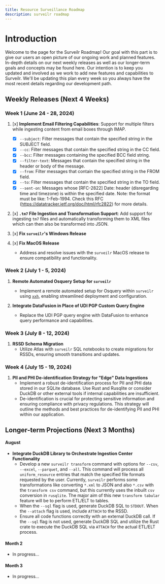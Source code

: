 ```yaml
---
title: Resource Surveillance Roadmap
description: surveilr roadmap
---
```

# Introduction

Welcome to the page for the Surveilr Roadmap! Our goal with this part is to give our users an open picture of our ongoing work and planned features. In-depth details on our next weekly releases as well as our longer-term goals and concepts may be found here. Our intention is to keep you updated and involved as we work to add new features and capabilities to Surveilr. We'll be updating this plan every week so you always have the most recent details regarding our development path.


## Weekly Releases (Next 4 Weeks)

### Week 1 (June 24 - 28, 2024)

1. [x] **Implement Email Filtering Capabilities**: Support for multiple filters while ingesting content from email boxes through IMAP.
    - [x] `--subject`: Filter messages that contain the specified string in the SUBJECT field.
    - [x] `--cc`: Filter messages that contain the specified string in the CC field.
    - [x] `--bcc`: Filter messages containing the specified BCC field string.
    - [x] `--filter-text`: Messages that contain the specified string in the header or body of the message.
    - [x] `--from`: Filter messages that contain the specified string in the FROM field.
    - [x] `--to`: Filter messages that contain the specified string in the TO field.
    - [x] `--sent-on`: Messages whose [RFC-2822] Date: header (disregarding time and timezone) is within the specified date. Note: the format must be like: 1-Feb-1994. Check this RFC (https://datatracker.ietf.org/doc/html/rfc2822) for more details.
    
2. [x] **`.tm7` File Ingestion and Transformation Support**: Add support for ingesting `tm7` files and automatically transforming them to XML files which can then also be transformed into JSON.

3. [x] **Fix `surveilr`'s Windows Release**
4. [x] **Fix MacOS Release**
    - Address and resolve issues with the `surveilr` MacOS release to ensure compatibility and functionality.

### Week 2 (July 1 - 5, 2024)

1. **Remote Automated Osquery Setup for `surveilr`**
    - Implement a remote automated setup for Osquery within `surveilr` using [`xxh`](https://github.com/xxh/xxh), enabling streamlined deployment and configuration.

2. **Integrate DataFusion in Place of UDI PGP Custom Query Engine**
    - Replace the UDI PGP query engine with DataFusion to enhance query performance and capabilities.
  
### Week 3 (July 8 - 12, 2024)

1. **RSSD Schema Migration**
    - Utilize Atlas with `surveilr` SQL notebooks to create migrations for RSSDs, ensuring smooth transitions and updates.


### Week 4 (July 15 - 19, 2024)

1. **PII and PHI De-identification Strategy for "Edge" Data Ingestions**
    - Implement a robust de-identification process for PII and PHI data stored in our SQLite database. Use Rust and Rusqlite or consider DuckDB or other external tools if internal capabilities are insufficient.
    - De-identification is crucial for protecting sensitive information and ensuring compliance with privacy regulations. This strategy will outline the methods and best practices for de-identifying PII and PHI within our application.
  
## Longer-term Projections (Next 3 Months)

#### August
- **Integrate DuckDB Library to Orchestrate Ingestion Center Functionality**
    - Develop a new `surveilr transform` command with options for `--csv`, `--excel`, `--parquet`, and `--all`. This command will process all `uniform_resource` entries that match the specified file formats requested by the user. Currently, `surveilr` performs some transformations like converting `*.xml` to JSON and also `*.csv` with the `transform csv` command, but this currently uses the inbuilt `csv` conversion in `rusqlite`. The major aim of this new `transform tabular` feature will be to  perform ETL/ELT to tables.
    - When the `--sql` flag is used, generate DuckDB SQL to `STDOUT`. When the `--attach` flag is used, include `ATTACH` to the RSSD.
    - Ensure all code functions correctly with an external DuckDB call. If the `--sql` flag is not used, generate DuckDB SQL and utilize the Rust crate to execute the DuckDB SQL via `ATTACH` for the actual ETL/ELT process.

#### Month 2
- In progress...

#### Month 3
- In progress...



